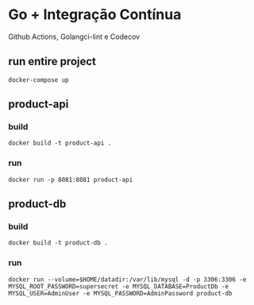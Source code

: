 # Go + Integração Contínua
Github Actions, Golangci-lint e Codecov

## run entire project
```
docker-compose up
```

## product-api
### build
```
docker build -t product-api .
```

### run
```
docker run -p 8081:8081 product-api
```

## product-db
### build
```
docker build -t product-db .
```

### run
```
docker run --volume=$HOME/datadir:/var/lib/mysql -d -p 3306:3306 -e MYSQL_ROOT_PASSWORD=supersecret -e MYSQL_DATABASE=ProductDb -e MYSQL_USER=AdminUser -e MYSQL_PASSWORD=AdminPassword product-db
```